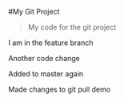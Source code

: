 #My Git Project

> My code for the git project

I am in the feature branch

Another code change

Added to master again

Made changes to git pull demo
